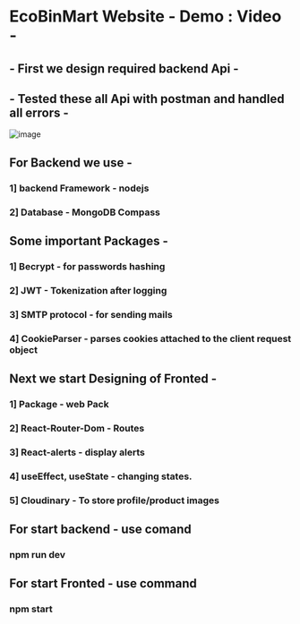 # EcoBinMart Website - Demo : Video - 

## - First we design required backend Api -
 
## - Tested these all Api with postman and handled all errors -


![image](https://github.com/itsAniketChavan/EcoBinMart/assets/115894292/046ce231-0ab9-41f3-b66c-d6cfcfc8bc7b)

## For Backend we use - 
### 1] backend Framework - nodejs
### 2] Database -  MongoDB Compass

## Some important Packages - 
### 1] Becrypt - for passwords hashing
### 2] JWT - Tokenization after logging
### 3] SMTP protocol - for sending mails
### 4] CookieParser -  parses cookies attached to the client request object

## Next we start Designing of Fronted - 
### 1] Package - web Pack
### 2] React-Router-Dom - Routes
### 3] React-alerts - display alerts
### 4] useEffect, useState - changing states.
### 5] Cloudinary - To store profile/product images

## For start backend - use comand
### npm run dev

## For start Fronted - use command
### npm start












 

